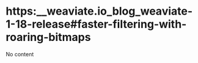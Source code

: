 # https:\_\_weaviate.io_blog_weaviate-1-18-release#faster-filtering-with-roaring-bitmaps

No content

